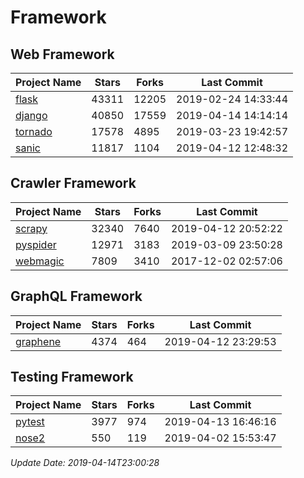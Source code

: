 # Framework

## Web Framework

| Project Name | Stars | Forks | Last Commit |
| ------------ | ----- | ----- | ----------- |
| [flask](https://github.com/pallets/flask) | 43311 | 12205 | 2019-02-24 14:33:44 |
| [django](https://github.com/django/django) | 40850 | 17559 | 2019-04-14 14:14:14 |
| [tornado](https://github.com/tornadoweb/tornado) | 17578 | 4895 | 2019-03-23 19:42:57 |
| [sanic](https://github.com/huge-success/sanic) | 11817 | 1104 | 2019-04-12 12:48:32 |

## Crawler Framework

| Project Name | Stars | Forks | Last Commit |
| ------------ | ----- | ----- | ----------- |
| [scrapy](https://github.com/scrapy/scrapy) | 32340 | 7640 | 2019-04-12 20:52:22 |
| [pyspider](https://github.com/binux/pyspider) | 12971 | 3183 | 2019-03-09 23:50:28 |
| [webmagic](https://github.com/code4craft/webmagic) | 7809 | 3410 | 2017-12-02 02:57:06 |

## GraphQL Framework

| Project Name | Stars | Forks | Last Commit |
| ------------ | ----- | ----- | ----------- |
| [graphene](https://github.com/graphql-python/graphene) | 4374 | 464 | 2019-04-12 23:29:53 |

## Testing Framework

| Project Name | Stars | Forks | Last Commit |
| ------------ | ----- | ----- | ----------- |
| [pytest](https://github.com/pytest-dev/pytest) | 3977 | 974 | 2019-04-13 16:46:16 |
| [nose2](https://github.com/nose-devs/nose2) | 550 | 119 | 2019-04-02 15:53:47 |

*Update Date: 2019-04-14T23:00:28*